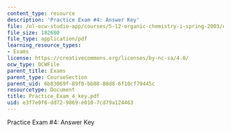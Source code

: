```yaml
---
content_type: resource
description: 'Practice Exam #4: Answer Key'
file: /ol-ocw-studio-app/courses/5-12-organic-chemistry-i-spring-2003/e3f7e0f6dd729869e0107cd79a124463_Practice_Exam_4_key.pdf
file_size: 182680
file_type: application/pdf
learning_resource_types:
- Exams
license: https://creativecommons.org/licenses/by-nc-sa/4.0/
ocw_type: OCWFile
parent_title: Exams
parent_type: CourseSection
parent_uid: 6b83069f-89f0-bb88-88d8-6f10cf79445c
resourcetype: Document
title: Practice_Exam_4_key.pdf
uid: e3f7e0f6-dd72-9869-e010-7cd79a124463
---
```

Practice Exam #4: Answer Key